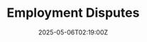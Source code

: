 ---
title: Employment Disputes
linkTitle: Employment Disputes
date: '2025-05-06T02:19:00Z'
weight: 1
description: A structured process for resolving employment disputes includes steps
  like dispute identification, mediation, formal investigation, and resolution implementation,
  ensuring compliance with ISO 26000 standards and maintaining confidentiality throughout.
draft: false
ref: employment-disputes
---